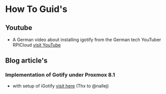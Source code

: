 # How To Guid's

## Youtube
* A German video about installing igotify from the German tech YouTuber RPICloud [visit YouTube](https://www.youtube.com/watch?v=hKlHL4wGgpY)

## Blog article's
### Implementation of Gotify under Proxmox 8.1
* with setup of iGotify [visit here](https://homelab.casaursus.net/proxmox-notifications/) (Thx to @nallej)
